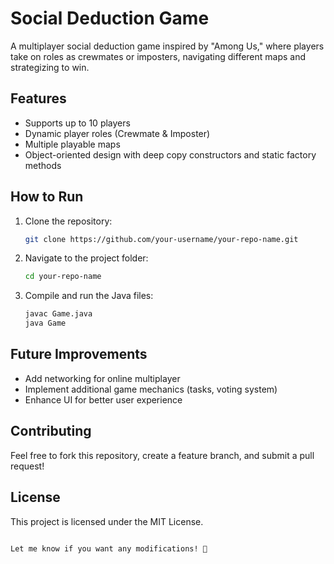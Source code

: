 # Social Deduction Game

A multiplayer social deduction game inspired by "Among Us," where players take on roles as crewmates or imposters, navigating different maps and strategizing to win.

## Features
- Supports up to 10 players
- Dynamic player roles (Crewmate & Imposter)
- Multiple playable maps
- Object-oriented design with deep copy constructors and static factory methods

## How to Run
1. Clone the repository:
   ```sh
   git clone https://github.com/your-username/your-repo-name.git
   ```
2. Navigate to the project folder:
   ```sh
   cd your-repo-name
   ```
3. Compile and run the Java files:
   ```sh
   javac Game.java
   java Game
   ```

## Future Improvements
- Add networking for online multiplayer
- Implement additional game mechanics (tasks, voting system)
- Enhance UI for better user experience

## Contributing
Feel free to fork this repository, create a feature branch, and submit a pull request!

## License
This project is licensed under the MIT License.
```

Let me know if you want any modifications! 🚀
